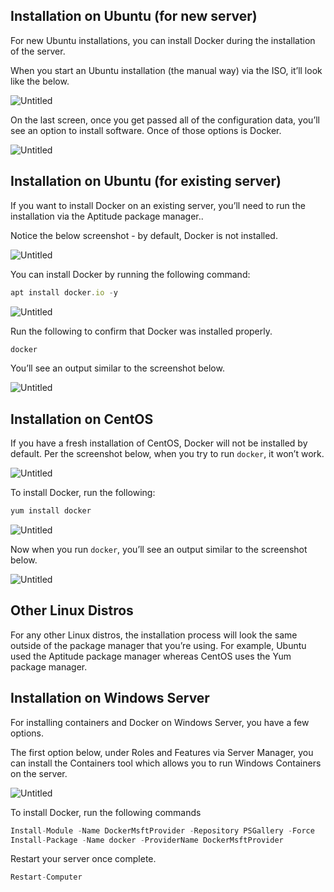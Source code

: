 ## Installation on Ubuntu (for new server)

For new Ubuntu installations, you can install Docker during the installation of the server.

When you start an Ubuntu installation (the manual way) via the ISO, it’ll look like the below.

![Untitled](../images/2.png)

On the last screen, once you get passed all of the configuration data, you’ll see an option to install software. Once of those options is Docker.

![Untitled](../images/3.png)

## Installation on Ubuntu (for existing server)

If you want to install Docker on an existing server, you’ll need to run the installation via the Aptitude package manager..

Notice the below screenshot - by default, Docker is not installed.

![Untitled](../images/4.png)

You can install Docker by running the following command:

```jsx
apt install docker.io -y
```

![Untitled](../images/5.png)

Run the following to confirm that Docker was installed properly.

```jsx
docker
```

You’ll see an output similar to the screenshot below.

![Untitled](../images/6.png)

## Installation on CentOS

If you have a fresh installation of CentOS, Docker will not be installed by default. Per the screenshot below, when you try to run `docker`, it won’t work.

![Untitled](../images/7.png)

To install Docker, run the following:

```jsx
yum install docker
```

![Untitled](../images/8.png)

Now when you run `docker`, you’ll see an output similar to the screenshot below.

![Untitled](../images/9.png)

## Other Linux Distros

For any other Linux distros, the installation process will look the same outside of the package manager that you’re using. For example, Ubuntu used the Aptitude package manager whereas CentOS uses the Yum package manager.

## Installation on Windows Server

For installing containers and Docker on Windows Server, you have a few options.

The first option below, under Roles and Features via Server Manager, you can install the Containers tool which allows you to run Windows Containers on the server.

![Untitled](../images/10.png)

To install Docker, run the following commands

```jsx
Install-Module -Name DockerMsftProvider -Repository PSGallery -Force
Install-Package -Name docker -ProviderName DockerMsftProvider
```

Restart your server once complete.

```jsx
Restart-Computer
```